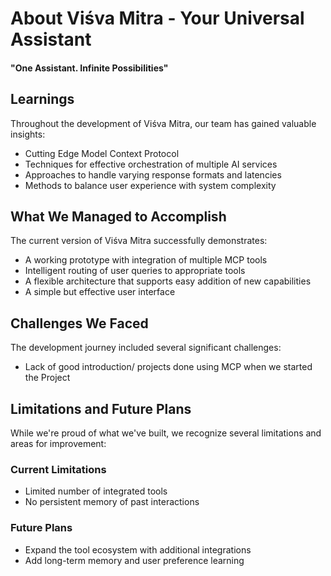 # About Viśva Mitra - Your Universal Assistant
#### "One Assistant. Infinite Possibilities"

## Learnings

Throughout the development of Viśva Mitra, our team has gained valuable insights:

- Cutting Edge Model Context Protocol
- Techniques for effective orchestration of multiple AI services
- Approaches to handle varying response formats and latencies
- Methods to balance user experience with system complexity

## What We Managed to Accomplish

The current version of Viśva Mitra successfully demonstrates:

- A working prototype with integration of multiple MCP tools
- Intelligent routing of user queries to appropriate tools
- A flexible architecture that supports easy addition of new capabilities
- A simple but effective user interface

## Challenges We Faced

The development journey included several significant challenges:

- Lack of good introduction/ projects done using MCP when we started the Project

## Limitations and Future Plans

While we're proud of what we've built, we recognize several limitations and areas for improvement:

### Current Limitations
- Limited number of integrated tools
- No persistent memory of past interactions

### Future Plans
- Expand the tool ecosystem with additional integrations
- Add long-term memory and user preference learning
